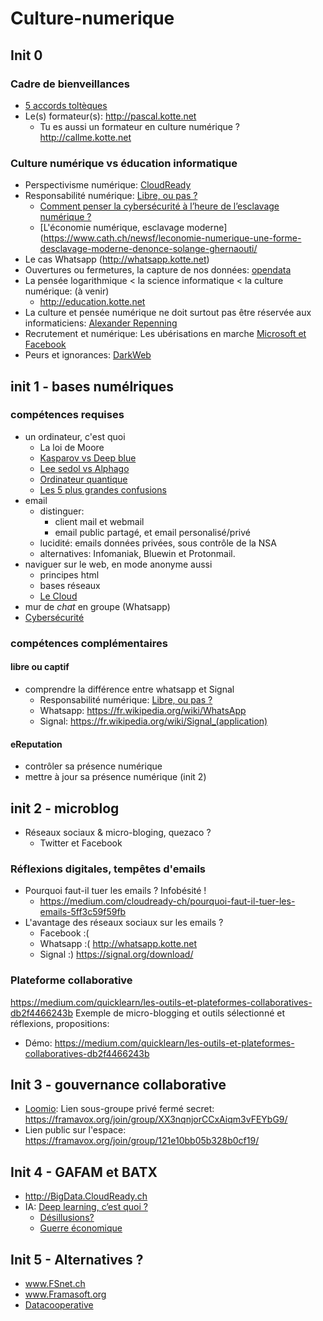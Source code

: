 # Culture-numerique
## Init 0
### Cadre de bienveillances
* [5 accords toltèques](https://medium.com/lean-design/le-5-%C3%A8me-accord-tolt%C3%A8que-a8fd2838f322)
* Le(s) formateur(s): http://pascal.kotte.net
  * Tu es aussi un formateur en culture numérique ? http://callme.kotte.net

### Culture numérique vs éducation informatique
* Perspectivisme numérique: [CloudReady](https://medium.com/cloudready-ch/cloudready-ch-cest-quoi-b1f14327143a)
* Responsabilité numérique: [Libre, ou pas ?](https://medium.com/cloudready-ch/cest-quoi-les-creative-commons-et-open-c-est-pour-ouvrir-quoi-90e050c650b3)
  * [Comment penser la cybersécurité à l’heure de l’esclavage numérique ?](https://blogs.letemps.ch/solange-ghernaouti/2019/06/24/comment-penser-la-cybersecurite-a-lheure-de-lesclavage-numerique/)
  * [L'économie numérique, esclavage moderne](https://www.cath.ch/newsf/leconomie-numerique-une-forme-desclavage-moderne-denonce-solange-ghernaouti/
* Le cas Whatsapp (http://whatsapp.kotte.net)
* Ouvertures ou  fermetures, la capture de nos données: [opendata](https://medium.com/cloudready-ch/open-data-shared-data-44a0e50b87c3)
* La pensée logarithmique < la science informatique < la culture numérique: (à venir)
  * http://education.kotte.net 
* La culture et pensée numérique ne doit surtout pas être réservée aux informaticiens: [Alexander Repenning](https://medium.com/cloudready-ch/la-pens%C3%A9e-informatique-ou-computationnelle-9172cf1628a1)
* Recrutement et numérique: Les ubérisations en marche [Microsoft et Facebook](https://medium.com/cloudready-ch/microsoft-et-facebook-8f1f72dd3805)
* Peurs et ignorances: [DarkWeb](https://medium.com/cloudready-ch/quest-ce-que-le-dark-web-le-bon-et-le-mauvais-du-coin-le-plus-priv%C3%A9-d-internet-a3f877e56c99)

## init 1 - bases numélriques
### compétences requises
* un ordinateur, c'est quoi
  * La loi de Moore
  * [Kasparov vs Deep blue](https://medium.com/chatbot-ch/il-y-a-20-ans-le-11-mai-pass%C3%A9-4992e5611e8d)
  * [Lee sedol vs Alphago](https://medium.com/chatbot-ch/alphago-a-battu-lhumain-au-go-81933f319666#393d)
  * [Ordinateur quantique](https://medium.com/cloudready-ch/ce-qui-minqui%C3%A8te-vraiment-avec-les-ordinateurs-quantiques-304f77d30cf7)
  * [Les 5 plus grandes confusions](https://blog.liberetonordi.com/index.php?post/5-confusions)
* email
  * distinguer: 
    * client mail et webmail
    * email public partagé, et email personalisé/privé
  * lucidité: emails données privées, sous contrôle de la NSA
  * alternatives: Infomaniak, Bluewin et Protonmail.
* naviguer sur le web, en mode anonyme aussi
  * principes html
  * bases réseaux
  * [Le Cloud](https://medium.com/cloudready-ch/cest-quoi-iaas-paas-et-saas-le-cloud-c169451d73bc)
* mur de *chat* en groupe (Whatsapp)
* [Cybersécurité](https://medium.com/cloudready-ch/internet-et-la-s%C3%A9curit%C3%A9-f0cd27a14408)

### compétences complémentaires
#### libre ou captif
* comprendre la différence entre whatsapp et Signal
  * Responsabilité numérique: [Libre, ou pas ?](https://medium.com/cloudready-ch/cest-quoi-les-creative-commons-et-open-c-est-pour-ouvrir-quoi-90e050c650b3)
  * Whatsapp: https://fr.wikipedia.org/wiki/WhatsApp
  * Signal: https://fr.wikipedia.org/wiki/Signal_(application)
#### eReputation  
* contrôler sa présence numérique
* mettre à jour sa présence numérique (init 2)

## init 2 - microblog
* Réseaux sociaux & micro-bloging, quezaco ?
  * Twitter et Facebook

### Réflexions digitales, tempêtes d'emails
* Pourquoi faut-il tuer les emails ? Infobésité ! 
  * https://medium.com/cloudready-ch/pourquoi-faut-il-tuer-les-emails-5ff3c59f59fb
* L'avantage des réseaux sociaux sur les emails ?
  * Facebook :(
  * Whatsapp :( http://whatsapp.kotte.net
  * Signal :) https://signal.org/download/

### Plateforme collaborative
https://medium.com/quicklearn/les-outils-et-plateformes-collaboratives-db2f4466243b
Exemple de micro-blogging et outils sélectionné et réflexions, propositions:
* Démo: https://medium.com/quicklearn/les-outils-et-plateformes-collaboratives-db2f4466243b


## Init 3 - gouvernance collaborative
* [Loomio](https://fr.wikipedia.org/wiki/Loomio): Lien sous-groupe privé fermé secret: https://framavox.org/join/group/XX3nqnjorCCxAiqm3vFEYbG9/
* Lien public sur l'espace: https://framavox.org/join/group/121e10bb05b328b0cf19/


## Init 4 - GAFAM et BATX
* http://BigData.CloudReady.ch
* IA: [Deep learning, c’est quoi ?](https://medium.com/chatbot-ch/deep-learning-cest-quoi-437acfdf5630)
  * [Désillusions?](https://medium.com/chatbot-ch/deep-learning-d%C3%A9sillusions-ea049764eae5)
  * [Guerre économique](https://medium.com/chatbot-ch/gouvernance-et-ia-706711a5ddac)
  
## Init 5 - Alternatives ?
* www.FSnet.ch
* www.Framasoft.org
* [Datacooperative](https://medium.com/cloudready-ch/datacooperative-47c0a6b7fced)
